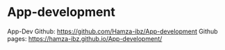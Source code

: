 # App-development
App-Dev
Github: https://github.com/Hamza-ibz/App-development
Github pages: https://hamza-ibz.github.io/App-development/